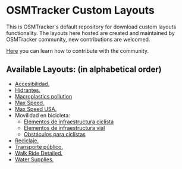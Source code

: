 # OSMTracker Custom Layouts

This is OSMTracker's default repository for download custom layouts functionality. The layouts here hosted are created and maintained by OSMTracker community, new contributions are welcomed.

[Here](https://github.com/labexp/osmtracker-android-layouts/wiki) you can learn how to contribute with the community.



## Available Layouts: (in alphabetical order)
+ [Accesibilidad.](https://github.com/labexp/osmtracker-android-layouts/blob/master/layouts/accesibilidad/README.md)
+ [Hidrantes.](https://github.com/labexp/osmtracker-android-layouts/blob/master/layouts/hidrantes/README.md)
+ [Macroplastics pollution](https://github.com/labexp/osmtracker-android-layouts/blob/master/layouts/macroplastics_pollution/README.md)
+ [Max Speed.](https://github.com/labexp/osmtracker-android-layouts/blob/master/layouts/maxspeed/README.md)
+ [Max Speed USA.](https://github.com/labexp/osmtracker-android-layouts/blob/master/layouts/maxspeed_usa/README.md)
+ Movilidad en bicicleta:
  + [Elementos de infraestructura ciclista](https://github.com/labexp/osmtracker-android-layouts/blob/master/layouts/infraestructura_ciclista/README.md)
  + [Elementos de infraestructura vial](https://github.com/labexp/osmtracker-android-layouts/blob/master/layouts/infraestructura_vial/README.md)
  + [Obstáculos para ciclístas](https://github.com/labexp/osmtracker-android-layouts/blob/master/layouts/obstáculos_para_ciclístas/README.md)
+ [Reciclaje.](https://github.com/labexp/osmtracker-android-layouts/blob/master/layouts/recycling/README.md)
+ [Transporte público.](https://github.com/labexp/osmtracker-android-layouts/blob/master/layouts/transporte_publico/README.md)
+ [Walk Ride Detailed.](https://github.com/Nick-Tallguy/osmtracker-android-layouts/blob/master/layouts/walk_ride_detailed/readme.md)
+ [Water Supplies.](https://github.com/labexp/osmtracker-android-layouts/blob/master/layouts/water_supply/README.md)


